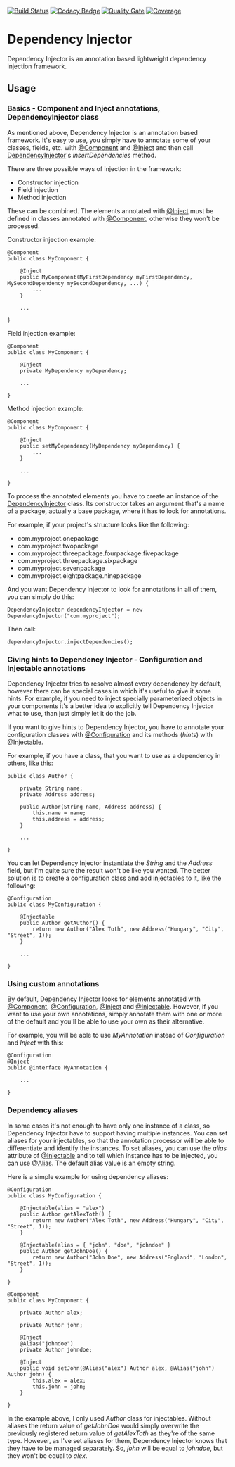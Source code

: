 [![Build Status](https://travis-ci.com/tothalex95/dependency-injector.svg?branch=master)](https://travis-ci.com/tothalex95/dependency-injector)
[![Codacy Badge](https://api.codacy.com/project/badge/Grade/eb1f724b5360443e9687c84b49f18f1e)](https://www.codacy.com/project/tothalex95/dependency-injector/dashboard?utm_source=github.com&amp;utm_medium=referral&amp;utm_content=tothalex95/dependency-injector&amp;utm_campaign=Badge_Grade_Dashboard)
[![Quality Gate](https://sonarcloud.io/api/project_badges/measure?project=hu.alextoth%3Adependency-injector&metric=alert_status)](https://sonarcloud.io/dashboard?id=hu.alextoth%3Adependency-injector)
[![Coverage](https://sonarcloud.io/api/project_badges/measure?project=hu.alextoth%3Adependency-injector&metric=coverage)](https://sonarcloud.io/dashboard?id=hu.alextoth%3Adependency-injector)

# Dependency Injector

Dependency Injector is an annotation based lightweight dependency injection framework.

## Usage

### Basics - Component and Inject annotations, DependencyInjector class

As mentioned above, Dependency Injector is an annotation based framework. It's easy to use, you simply have to annotate some of your classes, fields, etc. with [@Component](https://github.com/tothalex95/dependency-injector/blob/master/src/main/java/hu/alextoth/injector/annotation/Component.java) and [@Inject](https://github.com/tothalex95/dependency-injector/blob/master/src/main/java/hu/alextoth/injector/annotation/Inject.java) and then call [DependencyInjector](https://github.com/tothalex95/dependency-injector/blob/master/src/main/java/hu/alextoth/injector/DependencyInjector.java)'s *insertDependencies* method.

There are three possible ways of injection in the framework:

* Constructor injection
* Field injection
* Method injection

These can be combined. The elements annotated with [@Inject](https://github.com/tothalex95/dependency-injector/blob/master/src/main/java/hu/alextoth/injector/annotation/Inject.java) must be defined in classes annotated with [@Component](https://github.com/tothalex95/dependency-injector/blob/master/src/main/java/hu/alextoth/injector/annotation/Component.java), otherwise they won't be processed.

Constructor injection example:

```
@Component
public class MyComponent {

	@Inject
	public MyComponent(MyFirstDependency myFirstDependency, MySecondDependency mySecondDependency, ...) {
		...
	}
	
	...
	
}
```

Field injection example:

```
@Component
public class MyComponent {

	@Inject
	private MyDependency myDependency;
	
	...
	
}
```

Method injection example:

```
@Component
public class MyComponent {

	@Inject
	public setMyDependency(MyDependency myDependency) {
		...
	}
	
	...
	
}
```

To process the annotated elements you have to create an instance of the [DependencyInjector](https://github.com/tothalex95/dependency-injector/blob/master/src/main/java/hu/alextoth/injector/DependencyInjector.java) class. Its constructor takes an argument that's a name of a package, actually a base package, where it has to look for annotations.

For example, if your project's structure looks like the following:

* com.myproject.onepackage
* com.myproject.twopackage
* com.myproject.threepackage.fourpackage.fivepackage
* com.myproject.threepackage.sixpackage
* com.myproject.sevenpackage
* com.myproject.eightpackage.ninepackage

And you want Dependency Injector to look for annotations in all of them, you can simply do this:

```
DependencyInjector dependencyInjector = new DependencyInjector("com.myproject");
```

Then call:

```
dependencyInjector.injectDependencies();
```

### Giving hints to Dependency Injector - Configuration and Injectable annotations

Dependency Injector tries to resolve almost every dependency by default, however there can be special cases in which it's useful to give it some hints. For example, if you need to inject specially parameterized objects in your components it's a better idea to explicitly tell Dependency Injector what to use, than just simply let it do the job.

If you want to give hints to Dependency Injector, you have to annotate your configuration classes with [@Configuration](https://github.com/tothalex95/dependency-injector/blob/master/src/main/java/hu/alextoth/injector/annotation/Configuration.java) and its methods (*hints*) with [@Injectable](https://github.com/tothalex95/dependency-injector/blob/master/src/main/java/hu/alextoth/injector/annotation/Injectable.java).

For example, if you have a class, that you want to use as a dependency in others, like this:

```
public class Author {

	private String name;
	private Address address;

	public Author(String name, Address address) {
		this.name = name;
		this.address = address;
	}

	...

}
```

You can let Dependency Injector instantiate the *String* and the *Address* field, but I'm quite sure the result won't be like you wanted. The better solution is to create a configuration class and add injectables to it, like the following:

```
@Configuration
public class MyConfiguration {
	
	@Injectable
	public Author getAuthor() {
		return new Author("Alex Toth", new Address("Hungary", "City", "Street", 1));
	}
	
	...
	
}
```

### Using custom annotations

By default, Dependency Injector looks for elements annotated with [@Component](https://github.com/tothalex95/dependency-injector/blob/master/src/main/java/hu/alextoth/injector/annotation/Component.java), [@Configuration](https://github.com/tothalex95/dependency-injector/blob/master/src/main/java/hu/alextoth/injector/annotation/Configuration.java), [@Inject](https://github.com/tothalex95/dependency-injector/blob/master/src/main/java/hu/alextoth/injector/annotation/Inject.java) and [@Injectable](https://github.com/tothalex95/dependency-injector/blob/master/src/main/java/hu/alextoth/injector/annotation/Injectable.java). However, if you want to use your own annotations, simply annotate them with one or more of the default and you'll be able to use your own as their alternative.

For example, you will be able to use *MyAnnotation* instead of *Configuration* and *Inject* with this:

```
@Configuration
@Inject
public @interface MyAnnotation {

	...

}
```

### Dependency aliases

In some cases it's not enough to have only one instance of a class, so Dependency Injector have to support having multiple instances. You can set aliases for your injectables, so that the annotation processor will be able to differentiate and identify the instances. To set aliases, you can use the *alias* attribute of [@Injectable](https://github.com/tothalex95/dependency-injector/blob/master/src/main/java/hu/alextoth/injector/annotation/Injectable.java) and to tell which instance has to be injected, you can use [@Alias](https://github.com/tothalex95/dependency-injector/blob/master/src/main/java/hu/alextoth/injector/annotation/Alias.java). The default alias value is an empty string.

Here is a simple example for using dependency aliases:

```
@Configuration
public class MyConfiguration {
	
	@Injectable(alias = "alex")
	public Author getAlexToth() {
		return new Author("Alex Toth", new Address("Hungary", "City", "Street", 1));
	}
	
	@Injectable(alias = { "john", "doe", "johndoe" }
	public Author getJohnDoe() {
		return new Author("John Doe", new Address("England", "London", "Street", 1));
	}
	
}

@Component
public class MyComponent {

	private Author alex;
	
	private Author john;
	
	@Inject
	@Alias("johndoe")
	private Author johndoe;
	
	@Inject
	public void setJohn(@Alias("alex") Author alex, @Alias("john") Author john) {
		this.alex = alex;
		this.john = john;
	}
	
}
```

In the example above, I only used *Author* class for injectables. Without aliases the return value of *getJohnDoe* would simply overwrite the previously registered return value of *getAlexToth* as they're of the same type. However, as I've set aliases for them, Dependency Injector knows that they have to be managed separately. So, *john* will be equal to *johndoe*, but they won't be equal to *alex*.
